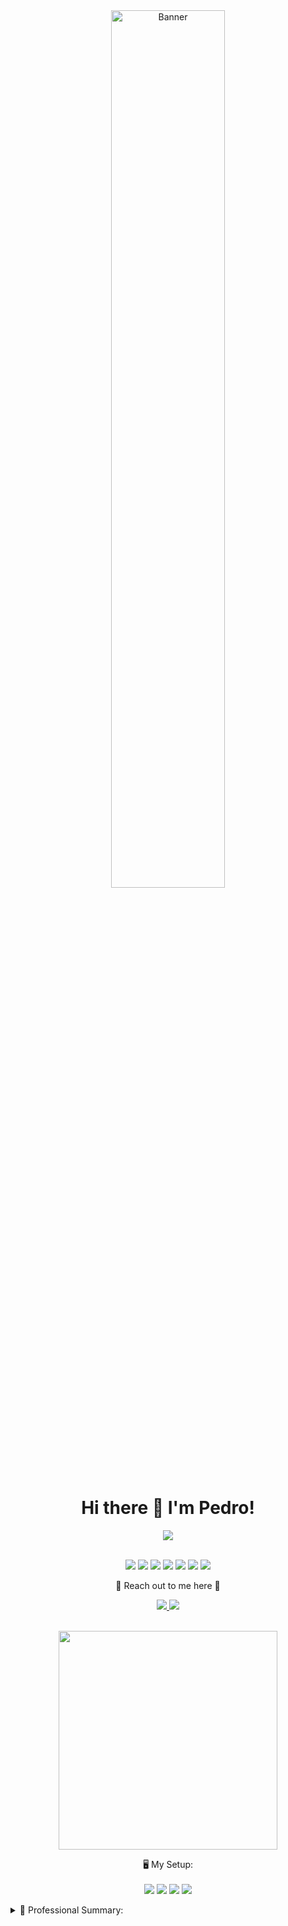 <div align="center">
  <a href="https://www.linkedin.com/in/pedroreimberg/" target="_blank">
    <img src="https://i.imgur.com/ubl6xbK.png" alt="Banner" width="60%"/>
  </a>
</div>


<h1 align='center'>
  Hi there 👋 I'm Pedro!
</h1>

<p align='center'>
  <img src="https://img.shields.io/badge/Cloud%20Specialist%20from-Brazil-296d23?style=for-the-badge&logo=google-maps&logoColor=white" />
</p>

<p align='center'>
  <br/>
  <img src="https://img.shields.io/badge/microsoft%20azure-0089D6?style=for-the-badge&logo=icloud&logoColor=white" />
  <img src="https://img.shields.io/badge/Azure_DevOps-0078D7?style=for-the-badge&logo=icloud&logoColor=white" />
  <img src="https://img.shields.io/badge/Kubernetes-3069DE?style=for-the-badge&logo=kubernetes&logoColor=white" />
  <img src="https://img.shields.io/badge/Terraform-7B42BC?style=for-the-badge&logo=terraform&logoColor=white" />
  <img src="https://img.shields.io/badge/Ansible-000000?style=for-the-badge&logo=ansible&logoColor=white" />
  <img src="https://img.shields.io/badge/Amazon%20Web%20Services-232F3E?style=for-the-badge&logo=amazonwebservices&logoColor=white" />
  <img src="https://img.shields.io/badge/Docker-2496ED?style=for-the-badge&logo=docker&logoColor=white" />
</p>

<p align='center'>
  📨 Reach out to me here 📨
</p>
<p align='center'>
  <a href="https://www.linkedin.com/in/pedroreimberg/">
    <img src="https://img.shields.io/badge/linkedin-%230077B5.svg?&style=for-the-badge&logo=linkedin&logoColor=white" />
  </a>
  <a href='mailto:pedrohreimberg@gmail.com'>
    <img src="https://img.shields.io/badge/Gmail-D14836?style=for-the-badge&logo=gmail&logoColor=white" />
  </a>
</p>

<p align='center'>
  <br/>
  <a href="#"><img src="https://github-readme-stats.vercel.app/api/top-langs/?username=pedroreimberg&show_icons=true&theme=transparent&locale=en" width="350"></a>
</p>

<p align='center'>
  🖥️ My Setup:<br/><br/>
  <img src="https://img.shields.io/badge/Windows_11-0078D4?style=for-the-badge&logo=windows&logoColor=white" />
  <img src="https://img.shields.io/badge/AMD-Ryzen_7_5800X-ED1C24?style=for-the-badge&logo=amd&logoColor=white" />
  <img src="https://img.shields.io/badge/RAM-32GB_3600MHz-0071C5?style=for-the-badge&logoColor=white" />
  <img src="https://img.shields.io/badge/NVIDIA-RTX_3060_Ti-76B900?style=for-the-badge&logo=nvidia&logoColor=white" />
</p>

<details>
  <summary>🧾 Professional Summary: </summary>
  <h2>👤 About Me</h2>
  <p>
    I am a professional specialized in Cloud Computing, with a degree in Computer Science and solid experience in Technical Support and IT Infrastructure. I hold the AZ-900 and AI-900 certifications, which validate my foundational knowledge in cloud services and artificial intelligence on Azure. Committed to continuous learning, I have been expanding my expertise in Azure, Infrastructure, Terraform, Microsoft 365, and AI, aiming to earn the MS-900, AZ-104, and AZ-305 certifications and further deepen my skills in Cloud Infrastructure and Operations.
  </p>

<h2>💻 Projects</h2>
<ul>
  <li>
    <p>
      <img align="left" src="https://img.shields.io/badge/HTML5-E34F26?logo=html5&logoColor=white" />
      <img align="left" src="https://img.shields.io/badge/CSS3-1572B6?logo=css3&logoColor=white" />
      <img align="left" src="https://img.shields.io/badge/JavaScript-F7DF1E?logo=javascript&logoColor=black" />
      <img align="left" src="https://img.shields.io/badge/GitHub-181717?logo=github&logoColor=white" />
      <img align="left" src="https://img.shields.io/badge/GitHub_Pages-000000?logo=github&logoColor=white" />
    </p>
    <strong>🌐 WebDevelopment Portfolio Website</strong><br>
    📆 January 2024 - March 2024<br><br>
    A responsive website showcasing my main web development projects, dynamically loading project information via JSON files and offering smooth navigation between sections. Built with HTML5 and CSS, it uses JavaScript for DOM manipulation and JSON data handling. The entire code history is managed on GitHub, and the website is hosted on GitHub Pages.
    <br>
    <a href="https://github.com/PedroReimberg/dio-js-developer-portfolio" target="_blank">🔗 View the repository on GitHub</a>
  </li>
</ul>


<h2>🎓 Education</h2>
  <ul>
    <li>
      <strong>📖 Bachelor’s Degree in Computer Science</strong><br>
      📆 2021 - 2024<br>
      📍 <strong>Universidade Paulista (UNIP)</strong> - São Paulo, Brazil
    </li>
  </ul>

  <h2>💼 Professional Experience</h2>
  <p>
    <img align="right" src="https://img.shields.io/badge/WordPress-21759B?logo=wordpress&logoColor=white" />
    <img align="right" src="https://img.shields.io/badge/Networking-0071C5?logo=cisco&logoColor=white" />
    <img align="right" src="https://img.shields.io/badge/IT_Support-333333?logo=windows&logoColor=white" />
  </p>

  <ul>
    <li>
       <strong><span>🧑‍💻 IT Support and Infrastructure Intern</span></strong><br>
       <strong>📍 Prefeitura Municipal de Embu-Guaçu</strong> – Embu-Guaçu/SP, Brazil<br>
      📆 2017 - 2018
    </li>
  </ul>

</details>
